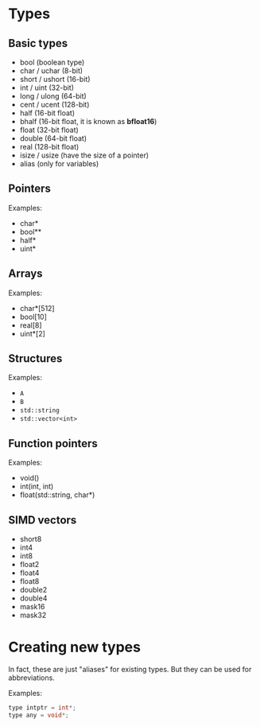 # Types

## Basic types

- bool (boolean type)
- char / uchar (8-bit)
- short / ushort (16-bit)
- int / uint (32-bit)
- long / ulong (64-bit)
- cent / ucent (128-bit)
- half (16-bit float)
- bhalf (16-bit float, it is known as **bfloat16**)
- float (32-bit float)
- double (64-bit float)
- real (128-bit float)
- isize / usize (have the size of a pointer)
- alias (only for variables)

## Pointers

Examples:

- char*
- bool**
- half*
- uint*

## Arrays

Examples:

- char*[512]
- bool[10]
- real[8]
- uint*[2]

## Structures

Examples:

- `A`
- `B`
- `std::string`
- `std::vector<int>`

## Function pointers

Examples:

- void()
- int(int, int)
- float(std::string, char*)

## SIMD vectors

- short8
- int4
- int8
- float2
- float4
- float8
- double2
- double4
- mask16
- mask32

# Creating new types

In fact, these are just "aliases" for existing types. But they can be used for abbreviations.

Examples:

```cpp
type intptr = int*;
type any = void*;
```
